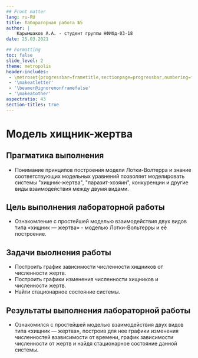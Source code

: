 ```yaml
---
## Front matter
lang: ru-RU
title: Лабораторная работа №5
author: |
	Карымшаков А.А. - студент группы НФИбд-03-18
date: 25.03.2021

## Formatting
toc: false
slide_level: 2
theme: metropolis
header-includes: 
 - \metroset{progressbar=frametitle,sectionpage=progressbar,numbering=fraction}
 - '\makeatletter'
 - '\beamer@ignorenonframefalse'
 - '\makeatother'
aspectratio: 43
section-titles: true
---
```


# Модель хищник-жертва

## Прагматика выполнения

- Понимание принципов построения модели Лотки-Волтерра и знание соответствующих модельных уравнений позволяет моделировать системы "хищник-жертва", "паразит-хозяин",
конкуренции и другие виды взаимодействия между двумя видами.

## Цель выполнения лабораторной работы

- Ознакомление с простейшей моделью взаимодействия двух видов типа «хищник — жертва» - моделью Лотки-Вольтерры и её построение.

## Задачи выолнения работы

- Построить график зависимости численности хищников от численности жертв.
- Построить графики изменения численности хищников и численности жертв.
- Найти стационарное состояние системы.

## Результаты выполнения лабораторной работы

- Ознакомился с простейшей моделью взаимодействия двух видов типа «хищник — жертва», построив для нее графики изменения численностей взависимости от времени, график зависимости численности
от жертв и найдя стационарное состояние данной системы.
